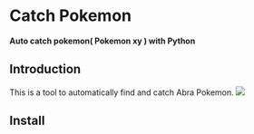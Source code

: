 # Catch Pokemon
 **Auto catch pokemon( Pokemon xy ) with Python**
 ## Introduction ##
  This is a tool to automatically find and catch Abra Pokemon.
  ![](pkm.gif)

  ## Install ##
